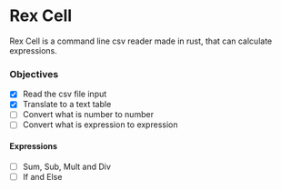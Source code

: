 # Rex Cell
Rex Cell is a command line csv reader made in rust, that can calculate expressions.

### Objectives
* [X] Read the csv file input
* [X] Translate to a text table
* [ ] Convert what is number to number
* [ ] Convert what is expression to expression

#### Expressions
* [ ] Sum, Sub, Mult and Div
* [ ] If and Else
